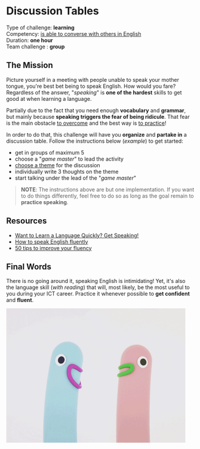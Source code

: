 # Discussion Tables

Type of challenge: **learning** </br>
Competency: [is able to converse with others in English](./evaluation.md) </br>
Duration: **one hour** </br>
Team challenge : **group**

## The Mission

Picture yourself in a meeting with people unable to speak your mother tongue, you're best bet being to speak English. How would you fare? Regardless of the answer, "_speaking_" is **one of the hardest** skills to get good at when learning a language.

Partially due to the fact that you need enough **vocabulary** and **grammar**, but mainly because **speaking triggers the fear of being ridicule**. That fear is the main obstacle [to overcome](https://www.fluentin3months.com/fear-of-speaking/) and the best way is [to practice](https://www.fluentin3months.com/speak-it/)!

In order to do that, this challenge will have you **organize** and **partake in** a discussion table. Follow the instructions below (_example_) to get started:

* get in groups of maximum 5
* choose a "_game master_" to lead the activity
* [choose a theme](./assets/topics.md) for the discussion
* individually write 3 thoughts on the theme
* start talking under the lead of the "_game master_"

> **NOTE**: The instructions above are but one implementation. If you want to do things differently, feel free to do so as long as the goal remain to **practice speaking**.

## Resources

* [Want to Learn a Language Quickly? Get Speaking!](https://www.tandem.net/learn-language-fast-speaking)
* [How to speak English fluently](https://www.busuu.com/en/languages/speak-english-fluently)
* [50 tips to improve your fluency]()

## Final Words

There is no going around it, speaking English is intimidating! Yet, it's also the language skill (_with reading_) that will, most likely, be the most useful to you during your ICT career. Practice it whenever possible to **get confident** and **fluent**.

![briefing](./assets/images/briefing.gif)

